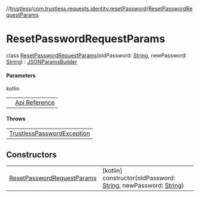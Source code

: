 //[trustless](../../../index.md)/[com.trustless.requests.identity.resetPassword](../index.md)/[ResetPasswordRequestParams](index.md)

# ResetPasswordRequestParams

class [ResetPasswordRequestParams](index.md)(oldPassword: [String](https://kotlinlang.org/api/latest/jvm/stdlib/kotlin/-string/index.html), newPassword: [String](https://kotlinlang.org/api/latest/jvm/stdlib/kotlin/-string/index.html)) : [JSONParamsBuilder](../../com.trustless.params/-j-s-o-n-params-builder/index.md)

#### Parameters

kotlin

| | |
|---|---|
|  | [Api Reference](https://developer.staq.io/docs/apis/identity#/User%20management/Set%20password) |

#### Throws

| |
|---|
| [TrustlessPasswordException](../../com.trustless.exceptions/-trustless-password-exception/index.md) |

## Constructors

| | |
|---|---|
| [ResetPasswordRequestParams](-reset-password-request-params.md) | [kotlin]<br>constructor(oldPassword: [String](https://kotlinlang.org/api/latest/jvm/stdlib/kotlin/-string/index.html), newPassword: [String](https://kotlinlang.org/api/latest/jvm/stdlib/kotlin/-string/index.html)) |
